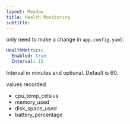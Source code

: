 ```yaml
---
layout: Meadow
title: Health Monitoring
subtitle: 
---
```


only need to make a change in `app.config.yaml`:  

```yaml
HealthMetrics:
  Enabled: true
  Interval: 15
```

Interval in minutes and optional. Default is 60.

values recorded

* cpu_temp_celsius
* memory_used
* disk_space_used
* battery_percentage